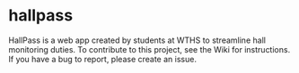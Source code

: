 # hallpass

HallPass is a web app created by students at WTHS to streamline hall monitoring duties. To contribute to this project, see the Wiki for instructions. If you have a bug to report, please create an issue.
